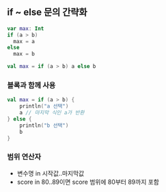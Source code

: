 ## if ~ else 문의 간략화
```kotlin
var max: Int
if (a > b)
  max = a
else
  max = b
```
```kotlin
val max = if (a > b) a else b
```

### 블록과 함께 사용

```kotlin
val max = if (a > b) {
    println("a 선택")
    a // 마지막 식인 a가 반환
} else {
    println("b 선택")
    b
}
```

### 범위 연산자
- 변수명 in 시작값..마지막값
- score in 80..89이면 score 범위에 80부터 89까지 포함
